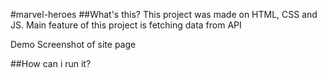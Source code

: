 #marvel-heroes
##What's this?
This project was made on HTML, CSS and JS. Main feature of this project is fetching data from API

Demo
Screenshot of site page

##How can i run it?
